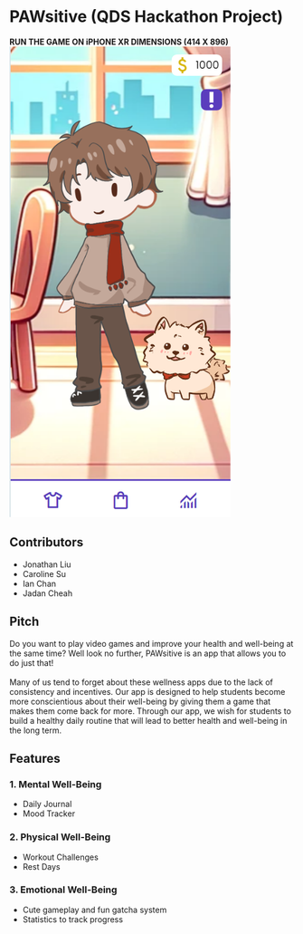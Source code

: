 # PAWsitive (QDS Hackathon Project)

**RUN THE GAME ON iPHONE XR DIMENSIONS (414 X 896)**
![Game Screenshot](images/game_screenshot.png)

## Contributors

- Jonathan Liu
- Caroline Su
- Ian Chan
- Jadan Cheah

## Pitch

Do you want to play video games and improve your health and well-being at the same time? Well look no further, PAWsitive is an app that allows you to do just that!
<br>
<br>
Many of us tend to forget about these wellness apps due to the lack of consistency and incentives. Our app is designed to help students become more conscientious about their well-being by giving them a game that makes them come back for more. Through our app, we wish for students to build a healthy daily routine that will lead to better health and well-being in the long term.

## Features

### 1. Mental Well-Being

- Daily Journal
- Mood Tracker

### 2. Physical Well-Being

- Workout Challenges
- Rest Days

### 3. Emotional Well-Being

- Cute gameplay and fun gatcha system
- Statistics to track progress
